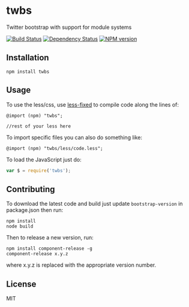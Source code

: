 # twbs

Twitter bootstrap with support for module systems

[![Build Status](https://img.shields.io/travis/ForbesLindesay/twbs/master.svg)](https://travis-ci.org/ForbesLindesay/twbs)
[![Dependency Status](https://img.shields.io/david/ForbesLindesay/twbs.svg)](https://david-dm.org/ForbesLindesay/twbs)
[![NPM version](https://img.shields.io/npm/v/twbs.svg)](https://www.npmjs.com/package/twbs)

## Installation

    npm install twbs

## Usage

To use the less/css, use [less-fixed](https://github.com/ForbesLindesay/less-fixed) to compile code along the lines of:

```less
@import (npm) "twbs";

//rest of your less here
```

To import specific files you can also do something like:

```less
@import (npm) "twbs/less/code.less";
```

To load the JavaScript just do:

```js
var $ = require('twbs');
```

## Contributing

To download the latest code and build just update `bootstrap-version` in package.json then run:

```
npm install
node build
```

Then to release a new version, run:

```
npm install component-release -g
component-release x.y.z
```

where x.y.z is replaced with the appropriate version number.

## License

  MIT